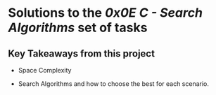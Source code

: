 # Solutions to the **_0x0E C - Search Algorithms_** set of tasks

## Key Takeaways from this project

- Space Complexity

- Search Algorithms and how to choose the best for each scenario.
